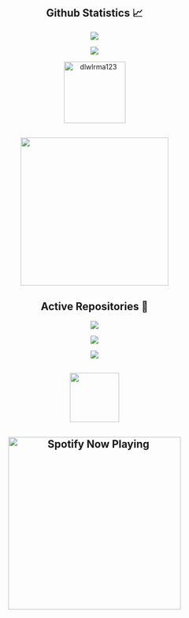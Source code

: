 <h2 align="center">Github Statistics 📈</h2>
<p align="center"><a href="https://github.com/dlwlrma123"><img src="https://github-readme-stats.vercel.app/api?username=dlwlrma123&show_icons=true&theme=dark"></a></p>
<p align="center"><a href="https://github.com/dlwlrma123"><img src="https://github-readme-stats.vercel.app/api/top-langs/?username=dlwlrma123&theme=dark&layout=compact"></a></p>
<p align="Center"><img width="125" src="https://komarev.com/ghpvc/?username=iamlazy123&style=flat-square" alt="dlwlrma123"></p>
<h2 align="center">
<align="center"><img width="300" src="https://images-wixmp-ed30a86b8c4ca887773594c2.wixmp.com/f/4d1046b6-0439-477c-9301-ef79e8eb7b57/ddake4k-0644e64e-c0a6-4278-a167-fa533c72c3f0.gif?token=eyJ0eXAiOiJKV1QiLCJhbGciOiJIUzI1NiJ9.eyJzdWIiOiJ1cm46YXBwOjdlMGQxODg5ODIyNjQzNzNhNWYwZDQxNWVhMGQyNmUwIiwiaXNzIjoidXJuOmFwcDo3ZTBkMTg4OTgyMjY0MzczYTVmMGQ0MTVlYTBkMjZlMCIsIm9iaiI6W1t7InBhdGgiOiJcL2ZcLzRkMTA0NmI2LTA0MzktNDc3Yy05MzAxLWVmNzllOGViN2I1N1wvZGRha2U0ay0wNjQ0ZTY0ZS1jMGE2LTQyNzgtYTE2Ny1mYTUzM2M3MmMzZjAuZ2lmIn1dXSwiYXVkIjpbInVybjpzZXJ2aWNlOmZpbGUuZG93bmxvYWQiXX0.VEVR5-Tv6i6sGVC1imrFL0-9iTpTckyt8vPvwnxx7ds"></p>
</h2>
<h2 align="center">Active Repositories 🥼</h2>
<p align="center"><a href="https://github.com/dlwlrma123/Pandora-s-Box"><img src="https://github-readme-stats.vercel.app/api/pin/?username=dlwlrma123&repo=Pandora-s-Box&show_owner=false&theme=dark"></a></p>
<p align="center"><a href="https://github.com/dlwlrma123/Lilac_surya_OSS"><img src="https://github-readme-stats.vercel.app/api/pin/?username=dlwlrma123&repo=Lilac_surya_OSS&show_owner=false&theme=dark"></a></p>
<p align="center"><a href="https://github.com/dlwlrma123/Rendon_labador_kernel_surya"><img src="https://github-readme-stats.vercel.app/api/pin/?username=dlwlrma123&repo=Rendon_labador_kernel_surya&show_owner=false&theme=dark"></a></p>
<h2 align="center">
<align="center"><img width="100" src="https://media1.giphy.com/media/3o7WIx7urV838kHFzW/giphy.gif"></p>
</h2>
<h2 align="center"> <img src="https://spotify-recently-played-readme.vercel.app/api?user=31vtjyti5ctizjdp7y24355rbhry" alt="Spotify Now Playing" width="350" />
